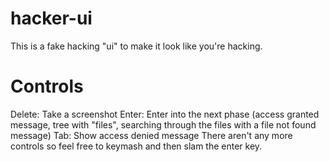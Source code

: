 # hacker-ui
This is a fake hacking "ui" to make it look like you're hacking.

# Controls
Delete: Take a screenshot
Enter: Enter into the next phase (access granted message, tree with "files", searching through the files with a file not found message)
Tab: Show access denied message
There aren't any more controls so feel free to keymash and then slam the enter key.
